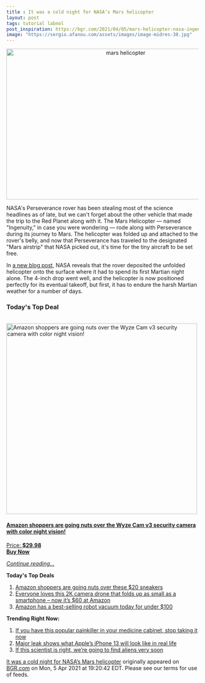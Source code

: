 ```yaml
---
title : It was a cold night for NASA’s Mars helicopter
layout: post
tags: tutorial labnol
post_inspiration: https://bgr.com/2021/04/05/mars-helicopter-nasa-ingenuity/
image: "https://sergio.afanou.com/assets/images/image-midres-38.jpg"
---
```


<center><a href="https://bgr.com/2021/04/05/mars-helicopter-nasa-ingenuity/" class="bgr-rss-featured-image bgr-rss-test-class"><img loading="lazy" width="610" height="395" src="https://bgr.com/wp-content/uploads/2021/04/BGRpic-Recovered.jpg?quality=70&amp;strip=all&amp;w=610" class="attachment-feed_normal size-feed_normal wp-post-image" alt="mars helicopter" loading="lazy" srcset="https://bgr.com/wp-content/uploads/2021/04/BGRpic-Recovered.jpg 1600w, https://bgr.com/wp-content/uploads/2021/04/BGRpic-Recovered.jpg?resize=150,97 150w, https://bgr.com/wp-content/uploads/2021/04/BGRpic-Recovered.jpg?resize=300,194 300w, https://bgr.com/wp-content/uploads/2021/04/BGRpic-Recovered.jpg?resize=768,497 768w, https://bgr.com/wp-content/uploads/2021/04/BGRpic-Recovered.jpg?resize=1024,662 1024w, https://bgr.com/wp-content/uploads/2021/04/BGRpic-Recovered.jpg?resize=1536,994 1536w, https://bgr.com/wp-content/uploads/2021/04/BGRpic-Recovered.jpg?resize=610,395 610w, https://bgr.com/wp-content/uploads/2021/04/BGRpic-Recovered.jpg?resize=664,430 664w, https://bgr.com/wp-content/uploads/2021/04/BGRpic-Recovered.jpg?resize=1200,776 1200w, https://bgr.com/wp-content/uploads/2021/04/BGRpic-Recovered.jpg?resize=782,506 782w, https://bgr.com/wp-content/uploads/2021/04/BGRpic-Recovered.jpg?resize=827,535 827w, https://bgr.com/wp-content/uploads/2021/04/BGRpic-Recovered.jpg?resize=800,518 800w" sizes="(max-width: 610px) 100vw, 610px" title="mars helicopter" /></a></center><p>NASA's Perseverance rover has been stealing most of the science headlines as of late, but we can't forget about the other vehicle that made the trip to the Red Planet along with it. The Mars Helicopter &mdash; named "Ingenuity," in case you were wondering &mdash; rode along with Perseverance during its journey to Mars. The helicopter was folded up and attached to the rover's belly, and now that Perseverance has traveled to the designated "Mars airstrip" that NASA picked out, it's time for the tiny aircraft to be set free.</p>
<p>In <a href="https://www.nasa.gov/feature/jpl/nasa-s-mars-helicopter-survives-first-cold-martian-night-on-its-own">a new blog post</a>, NASA reveals that the rover deposited the unfolded helicopter onto the surface where it had to spend its first Martian night alone. The 4-inch drop went well, and the helicopter is now positioned perfectly for its eventual takeoff, but first, it has to endure the harsh Martian weather for a number of days.</p>
<h3>Today's Top Deal</h3>
<p><a href="https://www.amazon.com/dp/B08N66W9WG?tag=b0c55topdeals-20"><br><img height="500px" width="500px" src="https://m.media-amazon.com/images/I/51Zhst0pADL.jpg" alt="Amazon shoppers are going nuts over the Wyze Cam v3 security camera with color night vision!"><br></a></p>
<h4><a href="https://www.amazon.com/dp/B08N66W9WG?tag=b0c55rss-20">Amazon shoppers are going nuts over the Wyze Cam v3 security camera with color night vision!</a></h4>
<p><a href="https://www.amazon.com/dp/B08N66W9WG?tag=b0c55rss-20">Price: <strong>$29.98</strong></a><br><strong><a href="https://www.amazon.com/dp/B08N66W9WG?tag=b0c55rss-20">Buy Now</a></strong></p>
<p><a href="https://bgr.com/2021/04/05/mars-helicopter-nasa-ingenuity/" class="more-link"><em>Continue reading...</em></a></p>

<p><strong>Today's Top Deals</strong></p>
<ol>
<li><a href="https://bgr.com/2021/04/05/amazon-shoppers-are-going-nuts-over-these-20-sneakers/?utm_source=rss&#038;utm_campaign=topdeals">Amazon shoppers are going nuts over these $20 sneakers</a></li>
<li><a href="https://bgr.com/2021/04/05/drone-with-camera-amazon-best-deal-april-2021-potensic-elfin/?utm_source=rss&#038;utm_campaign=topdeals">Everyone loves this 2K camera drone that folds up as small as a smartphone &#8211; now it&#8217;s $60 at Amazon</a></li>
<li><a href="https://bgr.com/2021/04/05/best-robot-vacuum-deals-on-amazon-april-2021/?utm_source=rss&#038;utm_campaign=topdeals">Amazon has a best-selling robot vacuum today for under $100</a></li>
</ol>

<p><strong>Trending Right Now:</strong></p>
<ol>
<li><a href="https://bgr.com/2021/04/05/drug-recall-acetaminophen-tablets/">If you have this popular painkiller in your medicine cabinet, stop taking it now</a></li>
<li><a href="https://bgr.com/2021/04/05/iphone-13-pro-release-notch-smaller-design-mockup/">Major leak shows what Apple&#8217;s iPhone 13 will look like in real life</a></li>
<li><a href="https://bgr.com/2021/04/05/alien-life-discovery-james-webb/">If this scientist is right, we’re going to find aliens very soon</a></li>
</ol>
<p><a href="https://bgr.com/2021/04/05/mars-helicopter-nasa-ingenuity/">It was a cold night for NASA’s Mars helicopter</a> originally appeared on <a href="http://bgr.com">BGR.com</a> on Mon, 5 Apr 2021 at 19:20:42 EDT. Please see our terms for use of feeds.</p>